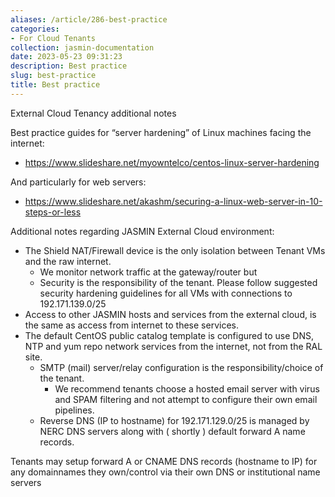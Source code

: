```yaml
---
aliases: /article/286-best-practice
categories:
- For Cloud Tenants
collection: jasmin-documentation
date: 2023-05-23 09:31:23
description: Best practice
slug: best-practice
title: Best practice
---
```


External Cloud Tenancy additional notes

Best practice guides for “server hardening” of Linux machines facing the
internet:

  * <https://www.slideshare.net/myowntelco/centos-linux-server-hardening>

And particularly for web servers:

  * <https://www.slideshare.net/akashm/securing-a-linux-web-server-in-10-steps-or-less>

Additional notes regarding JASMIN External Cloud environment:

  * The Shield NAT/Firewall device is the only isolation between Tenant VMs and the raw internet. 
    * We monitor network traffic at the gateway/router but
    * Security is the responsibility of the tenant. Please follow suggested security hardening guidelines for all VMs with connections to 192.171.139.0/25
  * Access to other JASMIN hosts and services from the external cloud, is the same as access from internet to these services.
  * The default CentOS public catalog template is configured to use DNS, NTP and yum repo network services from the internet, not from the RAL site. 
    * SMTP (mail) server/relay configuration is the responsibility/choice of the tenant. 
      * We recommend tenants choose a hosted email server with virus and SPAM filtering and not attempt to configure their own email pipelines.
    * Reverse DNS (IP to hostname) for 192.171.129.0/25 is managed by NERC DNS servers along with ( shortly ) default forward A name records.

Tenants may setup forward A or CNAME DNS records (hostname to IP) for any
domainnames they own/control via their own DNS or institutional name servers

#


